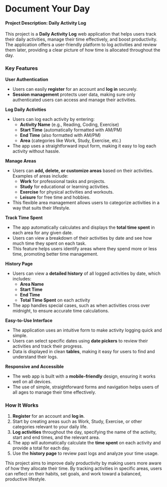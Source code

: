 # Document Your Day
#### Project Description: Daily Activity Log

This project is a **Daily Activity Log** web application that helps users track their daily activities, manage their time effectively, and boost productivity. The application offers a user-friendly platform to log activities and review them later, providing a clear picture of how time is allocated throughout the day.

### Key Features

**User Authentication**
* Users can easily **register** for an account and **log in** securely.
* **Session management** protects user data, making sure only authenticated users can access and manage their activities.

**Log Daily Activities**
* Users can log each activity by entering:
  - **Activity Name** (e.g., Reading, Coding, Exercise)
  - **Start Time** (automatically formatted with AM/PM)
  - **End Time** (also formatted with AM/PM)
  - **Area** (categories like Work, Study, Exercise, etc.)
* The app uses a straightforward input form, making it easy to log each activity without hassle.

**Manage Areas**
* Users can **add, delete, or customize areas** based on their activities. Examples of areas include:
  - **Work** for professional tasks and projects.
  - **Study** for educational or learning activities.
  - **Exercise** for physical activities and workouts.
  - **Leisure** for free time and hobbies.
* This flexible area management allows users to categorize activities in a way that suits their lifestyle.

**Track Time Spent**
* The app automatically calculates and displays the **total time spent** in each area for any given date.
* Users can view a breakdown of their activities by date and see how much time they spent on each task.
* This feature helps users identify areas where they spend more or less time, promoting better time management.

**History Page**
* Users can view a **detailed history** of all logged activities by date, which includes:
  - **Area Name**
  - **Start Time**
  - **End Time**
  - **Total Time Spent** on each activity
* The app handles special cases, such as when activities cross over midnight, to ensure accurate time calculations.

**Easy-to-Use Interface**
* The application uses an intuitive form to make activity logging quick and simple.
* Users can select specific dates using **date pickers** to review their activities and track their progress.
* Data is displayed in clean **tables**, making it easy for users to find and understand their logs.

**Responsive and Accessible**
* The web app is built with a **mobile-friendly** design, ensuring it works well on all devices.
* The use of simple, straightforward forms and navigation helps users of all ages to manage their time effectively.

### How It Works
1. **Register** for an account and **log in**.
2. Start by creating areas such as Work, Study, Exercise, or other categories relevant to your daily life.
3. **Log activities** throughout the day, specifying the name of the activity, start and end times, and the relevant area.
4. The app will automatically calculate the **time spent** on each activity and provide a total for each day.
5. Use the **history page** to review past logs and analyze your time usage.

This project aims to improve daily productivity by making users more aware of how they allocate their time. By tracking activities in specific areas, users can reflect on their habits, set goals, and work toward a balanced, productive lifestyle.
